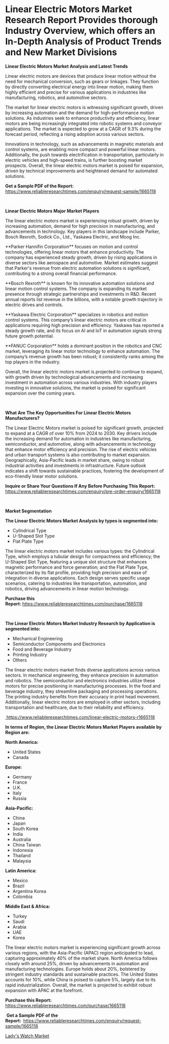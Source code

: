 <p><h1>Linear Electric Motors Market Research Report Provides thorough Industry Overview, which offers an In-Depth Analysis of Product Trends and New Market Divisions</h1></p><p><strong>Linear Electric Motors Market Analysis and Latest Trends</strong></p>
<p><p>Linear electric motors are devices that produce linear motion without the need for mechanical conversion, such as gears or linkages. They function by directly converting electrical energy into linear motion, making them highly efficient and precise for various applications in industries like manufacturing, robotics, and automotive sectors. </p><p>The market for linear electric motors is witnessing significant growth, driven by increasing automation and the demand for high-performance motion solutions. As industries seek to enhance productivity and efficiency, linear motors are being increasingly integrated into robotic systems and conveyor applications. The market is expected to grow at a CAGR of 9.3% during the forecast period, reflecting a rising adoption across various sectors. </p><p>Innovations in technology, such as advancements in magnetic materials and control systems, are enabling more compact and powerful linear motors. Additionally, the push towards electrification in transportation, particularly in electric vehicles and high-speed trains, is further boosting market prospects. Overall, the linear electric motors market is poised for expansion, driven by technical improvements and heightened demand for automated solutions.</p></p>
<p><strong>Get a Sample PDF of the Report:&nbsp;</strong> <a href="https://www.reliableresearchtimes.com/enquiry/request-sample/1665118?utm_campaign=2326&utm_medium=2&utm_source=Github&utm_content=ia&utm_term=06032025&utm_id=linear-electric-motors">https://www.reliableresearchtimes.com/enquiry/request-sample/1665118</a></p>
<p>&nbsp;</p>
<p><strong>Linear Electric Motors Major Market Players</strong></p>
<p><p>The linear electric motors market is experiencing robust growth, driven by increasing automation, demand for high precision in manufacturing, and advancements in technology. Key players in this landscape include Parker, Bosch Rexroth, Sodick Co., Ltd., Yaskawa Electric, and Moog Inc.</p><p>**Parker Hannifin Corporation** focuses on motion and control technologies, offering linear motors that enhance productivity. The company has experienced steady growth, driven by rising applications in diverse sectors like aerospace and automotive. Market estimates suggest that Parker's revenue from electric automation solutions is significant, contributing to a strong overall financial performance.</p><p>**Bosch Rexroth** is known for its innovative automation solutions and linear motion control systems. The company is expanding its market presence through strategic partnerships and investments in R&D. Recent annual reports list revenue in the billions, with a notable growth trajectory in electric drives and controls.</p><p>**Yaskawa Electric Corporation** specializes in robotics and motion control systems. This company’s linear electric motors are critical in applications requiring high precision and efficiency. Yaskawa has reported a steady growth rate, and its focus on AI and IoT in automation signals strong future growth potential.</p><p>**FANUC Corporation** holds a dominant position in the robotics and CNC market, leveraging its linear motor technology to enhance automation. The company’s revenue growth has been robust; it consistently ranks among the top players in the industry.</p><p>Overall, the linear electric motors market is projected to continue to expand, with growth driven by technological advancements and increasing investment in automation across various industries. With industry players investing in innovative solutions, the market is poised for significant expansion over the coming years.</p></p>
<p>&nbsp;</p>
<p><strong>What Are The Key Opportunities For Linear Electric Motors Manufacturers?</strong></p>
<p><p>The Linear Electric Motors market is poised for significant growth, projected to expand at a CAGR of over 10% from 2024 to 2030. Key drivers include the increasing demand for automation in industries like manufacturing, semiconductor, and automotive, along with advancements in technology that enhance motor efficiency and precision. The rise of electric vehicles and urban transport systems is also contributing to market expansion. Geographically, Asia-Pacific leads in market share, owing to robust industrial activities and investments in infrastructure. Future outlook indicates a shift towards sustainable practices, fostering the development of eco-friendly linear motor solutions.</p></p>
<p><strong>Inquire or Share Your Questions If Any Before Purchasing This Report:</strong> <a href="https://www.reliableresearchtimes.com/enquiry/pre-order-enquiry/1665118?utm_campaign=2326&utm_medium=2&utm_source=Github&utm_content=ia&utm_term=06032025&utm_id=linear-electric-motors">https://www.reliableresearchtimes.com/enquiry/pre-order-enquiry/1665118</a></p>
<p>&nbsp;</p>
<p><strong>Market Segmentation</strong></p>
<p><strong>The Linear Electric Motors Market Analysis by types is segmented into:</strong></p>
<p><ul><li>Cylindrical Type</li><li>U-Shaped Slot Type</li><li>Flat Plate Type</li></ul></p>
<p><p>The linear electric motors market includes various types: the Cylindrical Type, which employs a tubular design for compactness and efficiency; the U-Shaped Slot Type, featuring a unique slot structure that enhances magnetic performance and force generation; and the Flat Plate Type, characterized by its flat profile, providing high precision and ease of integration in diverse applications. Each design serves specific usage scenarios, catering to industries like transportation, automation, and robotics, driving advancements in linear motion technology.</p></p>
<p><strong>Purchase this Report:&nbsp;</strong><a href="https://www.reliableresearchtimes.com/purchase/1665118?utm_campaign=2326&utm_medium=2&utm_source=Github&utm_content=ia&utm_term=06032025&utm_id=linear-electric-motors">https://www.reliableresearchtimes.com/purchase/1665118</a></p>
<p>&nbsp;</p>
<p><strong>The Linear Electric Motors Market Industry Research by Application is segmented into:</strong></p>
<p><ul><li>Mechanical Engineering</li><li>Semiconductor Components and Electronics</li><li>Food and Beverage Industry</li><li>Printing Industry</li><li>Others</li></ul></p>
<p><p>The linear electric motors market finds diverse applications across various sectors. In mechanical engineering, they enhance precision in automation and robotics. The semiconductor and electronics industries utilize these motors for precise positioning in manufacturing processes. In the food and beverage industry, they streamline packaging and processing operations. The printing industry benefits from their accuracy in print head movement. Additionally, linear electric motors are employed in other sectors, including transportation and healthcare, due to their reliability and efficiency.</p></p>
<p><a href="https://www.reliableresearchtimes.com/linear-electric-motors-r1665118?utm_campaign=2326&utm_medium=2&utm_source=Github&utm_content=ia&utm_term=06032025&utm_id=linear-electric-motors">&nbsp;https://www.reliableresearchtimes.com/linear-electric-motors-r1665118</a></p>
<p><strong>In terms of Region, the Linear Electric Motors Market Players available by Region are:</strong></p>
<p>
    <p> <strong> North America: </strong>
        <ul>
            <li>United States</li>
            <li>Canada</li>
        </ul>
        </p> 
    <p> <strong> Europe: </strong>
        <ul>
            <li>Germany</li>
            <li>France</li>
            <li>U.K.</li>
            <li>Italy</li>
            <li>Russia</li>
        </ul>
        </p> 
    <p> <strong> Asia-Pacific: </strong>
        <ul>
            <li>China</li>
            <li>Japan</li>
            <li>South Korea</li>
            <li>India</li>
            <li>Australia</li>
            <li>China Taiwan</li>
            <li>Indonesia</li>
            <li>Thailand</li>
            <li>Malaysia</li>
        </ul>
        </p> 
    <p> <strong> Latin America: </strong>
        <ul>
            <li>Mexico</li>
            <li>Brazil</li>
            <li>Argentina Korea</li>
            <li>Colombia</li>
        </ul>
        </p> 
    <p> <strong> Middle East & Africa: </strong>
        <ul>
            <li>Turkey</li>
            <li>Saudi</li>
            <li>Arabia</li>
            <li>UAE</li>
            <li>Korea</li>
        </ul>
    </p>
    </p>
<p><p>The linear electric motors market is experiencing significant growth across various regions, with the Asia-Pacific (APAC) region anticipated to lead, capturing approximately 40% of the market share. North America follows closely with around 25%, driven by advancements in automation and manufacturing technologies. Europe holds about 20%, bolstered by stringent industry standards and sustainable practices. The United States accounts for 10%, while China is poised to capture 5%, largely due to its rapid industrialization. Overall, the market is projected to exhibit robust expansion with APAC at the forefront.</p></p>
<p><strong>Purchase this Report: </strong><a href="https://www.reliableresearchtimes.com/purchase/1665118?utm_campaign=2326&utm_medium=2&utm_source=Github&utm_content=ia&utm_term=06032025&utm_id=linear-electric-motors">https://www.reliableresearchtimes.com/purchase/1665118</a></p>
<p>&nbsp;<strong>Get a Sample PDF of the Report:&nbsp;&nbsp;</strong><a href="https://www.reliableresearchtimes.com/enquiry/request-sample/1665118?utm_campaign=2326&utm_medium=2&utm_source=Github&utm_content=ia&utm_term=06032025&utm_id=linear-electric-motors">https://www.reliableresearchtimes.com/enquiry/request-sample/1665118</a></p>
<p><strong></strong></p>
<p><p><a href="https://github.com/NargisHussain75/Market-Research-Report-List-1/blob/main/ladys-watch-market.md?utm_campaign=2326&utm_medium=2&utm_source=Github&utm_content=ia&utm_term=06032025&utm_id=linear-electric-motors">Lady's Watch Market</a></p></p>